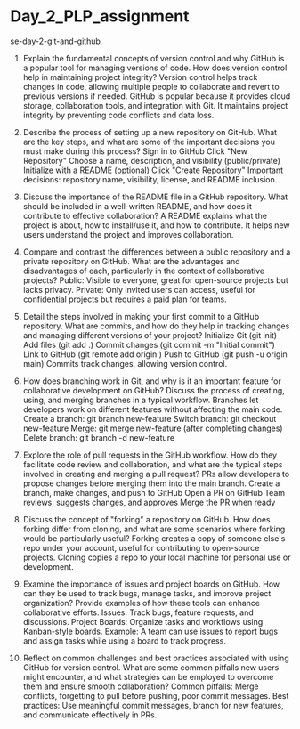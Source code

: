 # Day_2_PLP_assignment
  se-day-2-git-and-github

1. Explain the fundamental concepts of version control and why GitHub is a popular tool for managing versions of code. How does version control help in maintaining project integrity?
Version control helps track changes in code, allowing multiple people to collaborate and revert to previous versions if needed. GitHub is popular because it provides cloud storage, collaboration tools, and integration with Git. It maintains project integrity by preventing code conflicts and data loss.

2. Describe the process of setting up a new repository on GitHub. What are the key steps, and what are some of the important decisions you must make during this process?
Sign in to GitHub
Click "New Repository"
Choose a name, description, and visibility (public/private)
Initialize with a README (optional)
Click "Create Repository"
Important decisions: repository name, visibility, license, and README inclusion.

4. Discuss the importance of the README file in a GitHub repository. What should be included in a well-written README, and how does it contribute to effective collaboration?
A README explains what the project is about, how to install/use it, and how to contribute. It helps new users understand the project and improves collaboration.

6. Compare and contrast the differences between a public repository and a private repository on GitHub. What are the advantages and disadvantages of each, particularly in the context of collaborative projects?
Public: Visible to everyone, great for open-source projects but lacks privacy.
Private: Only invited users can access, useful for confidential projects but requires a paid plan for teams.

8. Detail the steps involved in making your first commit to a GitHub repository. What are commits, and how do they help in tracking changes and managing different versions of your project?
Initialize Git (git init)
Add files (git add .)
Commit changes (git commit -m "Initial commit")
Link to GitHub (git remote add origin <repo-url>)
Push to GitHub (git push -u origin main)
Commits track changes, allowing version control.

9. How does branching work in Git, and why is it an important feature for collaborative development on GitHub? Discuss the process of creating, using, and merging branches in a typical workflow.
Branches let developers work on different features without affecting the main code.
Create a branch: git branch new-feature
Switch branch: git checkout new-feature
Merge: git merge new-feature (after completing changes)
Delete branch: git branch -d new-feature

10. Explore the role of pull requests in the GitHub workflow. How do they facilitate code review and collaboration, and what are the typical steps involved in creating and merging a pull request?
PRs allow developers to propose changes before merging them into the main branch.
Create a branch, make changes, and push to GitHub
Open a PR on GitHub
Team reviews, suggests changes, and approves
Merge the PR when ready

11. Discuss the concept of "forking" a repository on GitHub. How does forking differ from cloning, and what are some scenarios where forking would be particularly useful?
Forking creates a copy of someone else's repo under your account, useful for contributing to open-source projects.
Cloning copies a repo to your local machine for personal use or development.

12. Examine the importance of issues and project boards on GitHub. How can they be used to track bugs, manage tasks, and improve project organization? Provide examples of how these tools can enhance collaborative efforts.
Issues: Track bugs, feature requests, and discussions.
Project Boards: Organize tasks and workflows using Kanban-style boards.
Example: A team can use issues to report bugs and assign tasks while using a board to track progress.

13. Reflect on common challenges and best practices associated with using GitHub for version control. What are some common pitfalls new users might encounter, and what strategies can be employed to overcome them and ensure smooth collaboration?
Common pitfalls: Merge conflicts, forgetting to pull before pushing, poor commit messages.
Best practices: Use meaningful commit messages, branch for new features, and communicate effectively in PRs.    

